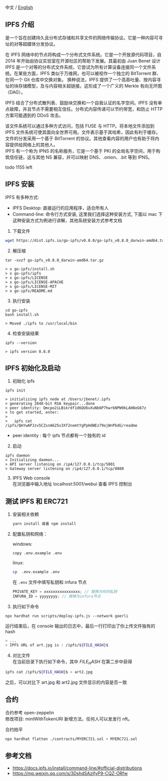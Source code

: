 中文 / [English](./README.md)

## IPFS 介绍

是一个旨在创建持久且分布式存储和共享文件的网络传输协议。它是一种内容可寻址的对等超媒体分发协议。

在 IPFS 网络中的节点将构成一个分布式文件系统。它是一个开放源代码项目，自 2014 年开始由协议实验室在开源社区的帮助下发展。其最初由 Juan Benet 设计  
IPFS 是一个对等的分布式文件系统，它尝试为所有计算设备连接同一个文件系统。在某些方面，IPFS 类似于万维网，也可以被视作一个独立的 BitTorrent 群、在同一个 Git 仓库中交换对象。 换种说法，IPFS 提供了一个高吞吐量、按内容寻址的块存储模型，及与内容相关超链接。这形成了一个广义的 Merkle 有向无环图（DAG）。

IPFS 结合了分布式散列表、鼓励块交换和一个自我认证的名字空间。IPFS 没有单点故障，并且节点不需要相互信任。分布式内容传递可以节约带宽，和防止 HTTP 方案可能遇到的 DDoS 攻击。

该文件系统可以通过多种方式访问，包括 FUSE 与 HTTP。将本地文件添加到 IPFS 文件系统可使其面向全世界可用。文件表示基于其哈希，因此有利于缓存。文件的分发采用一个基于 BitTorrent 的协议。其他查看内容的用户也有助于将内容提供给网络上的其他人。  
IPFS 有一个称为 IPNS 的名称服务，它是一个基于 PKI 的全局名字空间，用于构筑信任链，这与其他 NS 兼容，并可以映射 DNS、.onion、.bit 等到 IPNS。

todo 1155 left

## IPFS 安装

IPFS 有多种方式:

- IPFS Desktop: 直接运行的应用程序，适合所有人
- Command-line: 命令行方式安装, 这里我们选择这种安装方式, 下面以 mac 下这种安装方式为例进行讲解，其他系统安装方式参考文档

1. 下载文件

```bash
wget https://dist.ipfs.io/go-ipfs/v0.8.0/go-ipfs_v0.8.0_darwin-amd64.tar.gz
```

2. 解压缩

```angular2html
tar -xvzf go-ipfs_v0.8.0_darwin-amd64.tar.gz

> x go-ipfs/install.sh
> x go-ipfs/ipfs
> x go-ipfs/LICENSE
> x go-ipfs/LICENSE-APACHE
> x go-ipfs/LICENSE-MIT
> x go-ipfs/README.md
```

3. 执行安装

```angular2html
cd go-ipfs
bash install.sh

> Moved ./ipfs to /usr/local/bin
```

4. 检查安装结果

```angular2html
ipfs --version

> ipfs version 0.8.0
```

## IPFS 初始化及启动

1. 初始化 ipfs

```angular2html
ipfs init

> initializing ipfs node at /Users/jbenet/.ipfs
> generating 2048-bit RSA keypair...done
> peer identity: Qmcpo2iLBikrdf1d6QU6vXuNb6P7hwrbNPW9kLAH8eG67z
> to get started, enter:
>
>   ipfs cat /ipfs/QmYwAPJzv5CZsnA625s3Xf2nemtYgPpHdWEz79ojWnPbdG/readme
```

- peer identity : 每个 ipfs 节点都有一个独有的 id

2. 启动

```angular2html
ipfs daemon
> Initializing daemon...
> API server listening on /ip4/127.0.0.1/tcp/5001
> Gateway server listening on /ip4/127.0.0.1/tcp/8080
```

3. IPFS Web console  
   在浏览器中输入地址 localhost:5001/webui 查看 IPFS 控制台

## 测试 IPFS 和 ERC721

1. 安装相关依赖

    ```bash
    yarn install 或者 npm install
    ```

2. 配置私钥和网络：

   windows:

   ```bash
   copy .env.example .env
   ```

   linux:

   ```bash
   cp  .env.example .env
   ```

   在 `.env` 文件中填写私钥和 infura 节点

   ```js
   PRIVATE_KEY = xxxxxxxxxxxxxxxx; // 替换为你的私钥
   INFURA_ID = yyyyyyyy; // 替换为infura节点
   ```

3. 执行如下命令

```angular2html
npx hardhat run scripts/deploy-ipfs.js --network goerli
```

运行结束后，在 console 输出的日志中，最后一行打印出了你上传文件独有的 hash

```bash
> ...
> IPFS URL of art.jpg is : /ipfs/${FILE_HASH}$
```

4. 对比文件  
   在当前目录下执行如下命令，其中 _${FILE_HASH}$_ 在第二步中获得

```bash
ipfs cat /ipfs/${FILE_HASH}$ > art2.jpg
```

之后，可以对比下 art.jpg 和 art2.jpg 文件显示的内容是否一致

## 合约

合约参考 open-zeppelin  
修改项目: mintWithTokenURI 新增方法，任何人可以发发行 nft。

合约拍平

```bash
npx hardhat flatten ./contracts/MYERC721.sol > MYERC721.sol
```

## 参考文档

- https://docs.ipfs.io/install/command-line/#official-distributions
- https://mp.weixin.qq.com/s/3DshdSAzifyP9-CQZ-ORfw
